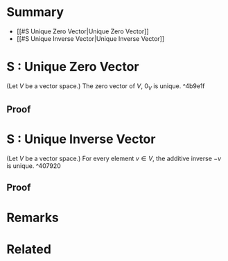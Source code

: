 # Summary
- [[#S Unique Zero Vector|Unique Zero Vector]]
- [[#S Unique Inverse Vector|Unique Inverse Vector]]
# S : Unique Zero Vector
(Let $V$ be a vector space.) The zero vector of $V$, $0_V$ is unique. ^4b9e1f
## Proof

# S : Unique Inverse Vector
(Let $V$ be a vector space.) For every element $v\in V$, the additive inverse $-v$ is unique. ^407920
## Proof

# Remarks

# Related